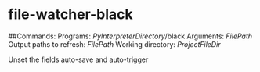 # file-watcher-black

##Commands:
Programs: $PyInterpreterDirectory$/black
Arguments: $FilePath$
Output paths to refresh: $FilePath$
Working directory: $ProjectFileDir$

Unset the fields auto-save and auto-trigger
